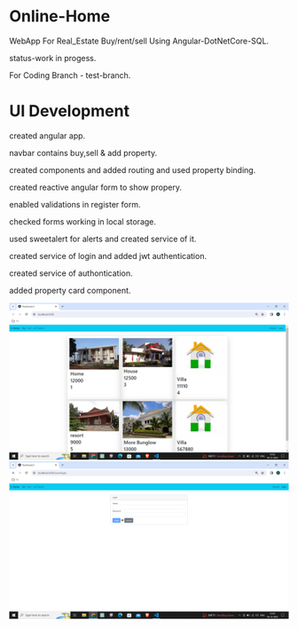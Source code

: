 # Online-Home
WebApp For Real_Estate Buy/rent/sell Using Angular-DotNetCore-SQL.

status-work in progess. 

For Coding Branch -  test-branch.

# UI Development
created angular app.

navbar contains buy,sell & add property.

created components and added routing and used property binding.

created reactive angular form to show propery.

enabled validations in register form.

checked forms working in local storage.

used sweetalert for alerts and created service of it.

created service of login and added jwt authentication.

created service of authontication.

added property card component.

![Home screen](https://github.com/abhijit737/Online-Home/blob/main/Online%20Home%20Preview/localhost%20home%20screen.png)
![Project Image](https://github.com/abhijit737/Online-Home/blob/main/Online%20Home%20Preview/home%20login.png)
